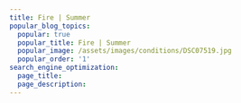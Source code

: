 ```yaml
---
title: Fire | Summer
popular_blog_topics:
  popular: true
  popular_title: Fire | Summer
  popular_image: /assets/images/conditions/DSC07519.jpg
  popular_order: '1'
search_engine_optimization:
  page_title:
  page_description:
---
```



